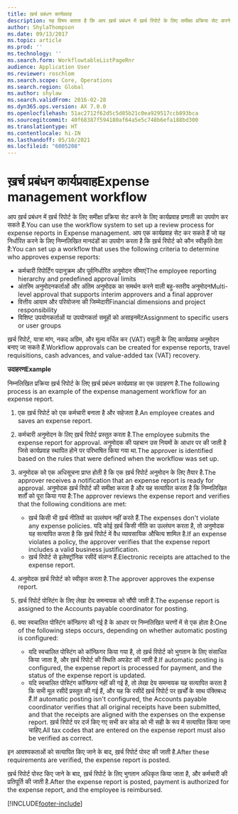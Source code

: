 ```yaml
---
title: ख़र्च प्रबंधन कार्यप्रवाह
description: यह विषय बताता है कि आप ख़र्च प्रबंधन में ख़र्च रिपोर्ट के लिए समीक्षा प्रक्रिया सेट करने के लिए Microsoft Dynamics 365 Finance में कार्यप्रवाह प्रणाली का उपयोग कैसे कर सकते हैं.
author: ShylaThompson
ms.date: 09/13/2017
ms.topic: article
ms.prod: ''
ms.technology: ''
ms.search.form: WorkflowtableListPageRnr
audience: Application User
ms.reviewer: roschlom
ms.search.scope: Core, Operations
ms.search.region: Global
ms.author: shylaw
ms.search.validFrom: 2016-02-28
ms.dyn365.ops.version: AX 7.0.0
ms.openlocfilehash: 51ac2712f62d5c5d85b21c0ea929517ccb893bca
ms.sourcegitcommit: 40f68387f594180af64a5e5c748b6efa188bd300
ms.translationtype: HT
ms.contentlocale: hi-IN
ms.lasthandoff: 05/10/2021
ms.locfileid: "6005208"
---
```

# <a name="expense-management-workflow"></a><span data-ttu-id="fc533-103">ख़र्च प्रबंधन कार्यप्रवाह</span><span class="sxs-lookup"><span data-stu-id="fc533-103">Expense management workflow</span></span>

<span data-ttu-id="fc533-104">आप ख़र्च प्रबंधन में ख़र्च रिपोर्ट के लिए समीक्षा प्रक्रिया सेट करने के लिए कार्यप्रवाह प्रणाली का उपयोग कर सकते हैं.</span><span class="sxs-lookup"><span data-stu-id="fc533-104">You can use the workflow system to set up a review process for expense reports in Expense management.</span></span> <span data-ttu-id="fc533-105">आप एक कार्यप्रवाह सेट कर सकते हैं जो यह निर्धारित करने के लिए निम्नलिखित मानदंडों का उपयोग करता है कि ख़र्च रिपोर्ट को कौन स्वीकृति देता है:</span><span class="sxs-lookup"><span data-stu-id="fc533-105">You can set up a workflow that uses the following criteria to determine who approves expense reports:</span></span>

- <span data-ttu-id="fc533-106">कर्मचारी रिपोर्टिंग पदानुक्रम और पूर्वनिर्धारित अनुमोदन सीमाएं</span><span class="sxs-lookup"><span data-stu-id="fc533-106">The employee reporting hierarchy and predefined approval limits</span></span>
- <span data-ttu-id="fc533-107">अंतरिम अनुमोदनकर्ताओं और अंतिम अनुमोदक का समर्थन करने वाली बहु-स्तरीय अनुमोदन</span><span class="sxs-lookup"><span data-stu-id="fc533-107">Multi-level approval that supports interim approvers and a final approver</span></span>
- <span data-ttu-id="fc533-108">वित्तीय आयाम और परियोजना की जिम्मेदारी</span><span class="sxs-lookup"><span data-stu-id="fc533-108">Financial dimensions and project responsibility</span></span>
- <span data-ttu-id="fc533-109">विशिष्ट उपयोगकर्ताओं या उपयोगकर्ता समूहों को असाइनमेंट</span><span class="sxs-lookup"><span data-stu-id="fc533-109">Assignment to specific users or user groups</span></span>

<span data-ttu-id="fc533-110">ख़र्च रिपोर्ट, यात्रा मांग, नकद अग्रिम, और मूल्य वर्धित कर (VAT) वसूली के लिए कार्यप्रवाह अनुमोदन बनाए जा सकते हैं.</span><span class="sxs-lookup"><span data-stu-id="fc533-110">Workflow approvals can be created for expense reports, travel requisitions, cash advances, and value-added tax (VAT) recovery.</span></span>

<span data-ttu-id="fc533-111">**उदाहरण**</span><span class="sxs-lookup"><span data-stu-id="fc533-111">**Example**</span></span>

<span data-ttu-id="fc533-112">निम्नलिखित प्रक्रिया ख़र्च रिपोर्ट के लिए ख़र्च प्रबंधन कार्यप्रवाह का एक उदाहरण है.</span><span class="sxs-lookup"><span data-stu-id="fc533-112">The following process is an example of the expense management workflow for an expense report.</span></span>

1. <span data-ttu-id="fc533-113">एक ख़र्च रिपोर्ट को एक कर्मचारी बनाता है और सहेजता है.</span><span class="sxs-lookup"><span data-stu-id="fc533-113">An employee creates and saves an expense report.</span></span>
2. <span data-ttu-id="fc533-114">कर्मचारी अनुमोदन के लिए ख़र्च रिपोर्ट प्रस्तुत करता है.</span><span class="sxs-lookup"><span data-stu-id="fc533-114">The employee submits the expense report for approval.</span></span> <span data-ttu-id="fc533-115">अनुमोदक की पहचान उस नियमों के आधार पर की जाती है जिसे कार्यप्रवाह स्थापित होने पर परिभाषित किया गया था.</span><span class="sxs-lookup"><span data-stu-id="fc533-115">The approver is identified based on the rules that were defined when the workflow was set up.</span></span>
3. <span data-ttu-id="fc533-116">अनुमोदक को एक अधिसूचना प्राप्त होती है कि एक ख़र्च रिपोर्ट अनुमोदन के लिए तैयार है.</span><span class="sxs-lookup"><span data-stu-id="fc533-116">The approver receives a notification that an expense report is ready for approval.</span></span> <span data-ttu-id="fc533-117">अनुमोदक ख़र्च रिपोर्ट की समीक्षा करता है और यह सत्यापित करता है कि निम्नलिखित शर्तों को पूरा किया गया है:</span><span class="sxs-lookup"><span data-stu-id="fc533-117">The approver reviews the expense report and verifies that the following conditions are met:</span></span>

    - <span data-ttu-id="fc533-118">ख़र्च किसी भी ख़र्च नीतियों का उल्लंघन नहीं करते हैं.</span><span class="sxs-lookup"><span data-stu-id="fc533-118">The expenses don't violate any expense policies.</span></span> <span data-ttu-id="fc533-119">यदि कोई ख़र्च किसी नीति का उल्लंघन करता है, तो अनुमोदक यह सत्यापित करता है कि ख़र्च रिपोर्ट में वैध व्यावसायिक औचित्य शामिल है.</span><span class="sxs-lookup"><span data-stu-id="fc533-119">If an expense violates a policy, the approver verifies that the expense report includes a valid business justification.</span></span>
    - <span data-ttu-id="fc533-120">ख़र्च रिपोर्ट से इलेक्ट्रॉनिक रसीदें संलग्न हैं.</span><span class="sxs-lookup"><span data-stu-id="fc533-120">Electronic receipts are attached to the expense report.</span></span>

4. <span data-ttu-id="fc533-121">अनुमोदक ख़र्च रिपोर्ट को स्वीकृत करता है.</span><span class="sxs-lookup"><span data-stu-id="fc533-121">The approver approves the expense report.</span></span>
5. <span data-ttu-id="fc533-122">ख़र्च रिपोर्ट पोस्टिंग के लिए लेखा देय समन्वयक को सौंपी जाती है.</span><span class="sxs-lookup"><span data-stu-id="fc533-122">The expense report is assigned to the Accounts payable coordinator for posting.</span></span>
6. <span data-ttu-id="fc533-123">क्या स्वचालित पोस्टिंग कॉन्फ़िगर की गई है के आधार पर निम्नलिखित चरणों में से एक होता है:</span><span class="sxs-lookup"><span data-stu-id="fc533-123">One of the following steps occurs, depending on whether automatic posting is configured:</span></span>

    - <span data-ttu-id="fc533-124">यदि स्वचालित पोस्टिंग को कॉन्फ़िगर किया गया है, तो ख़र्च रिपोर्ट को भुगतान के लिए संसाधित किया जाता है, और ख़र्च रिपोर्ट की स्थिति अपडेट की जाती है.</span><span class="sxs-lookup"><span data-stu-id="fc533-124">If automatic posting is configured, the expense report is processed for payment, and the status of the expense report is updated.</span></span>
    - <span data-ttu-id="fc533-125">यदि स्वचालित पोस्टिंग कॉन्फ़िगर नहीं की गई है, तो लेखा देय समन्वयक यह सत्यापित करता है कि सभी मूल रसीदें प्रस्तुत की गई हैं, और यह कि रसीदें ख़र्च रिपोर्ट पर ख़र्चों के साथ पंक्तिबध्द हैं.</span><span class="sxs-lookup"><span data-stu-id="fc533-125">If automatic posting isn't configured, the Accounts payable coordinator verifies that all original receipts have been submitted, and that the receipts are aligned with the expenses on the expense report.</span></span> <span data-ttu-id="fc533-126">ख़र्च रिपोर्ट पर दर्ज किए गए सभी कर कोड को भी सही के रूप में सत्यापित किया जाना चाहिए.</span><span class="sxs-lookup"><span data-stu-id="fc533-126">All tax codes that are entered on the expense report must also be verified as correct.</span></span>

<span data-ttu-id="fc533-127">इन आवश्यकताओं को सत्यापित किए जाने के बाद, ख़र्च रिपोर्ट पोस्ट की जाती है.</span><span class="sxs-lookup"><span data-stu-id="fc533-127">After these requirements are verified, the expense report is posted.</span></span>

<span data-ttu-id="fc533-128">ख़र्च रिपोर्ट पोस्ट किए जाने के बाद, ख़र्च रिपोर्ट के लिए भुगतान अधिकृत किया जाता है, और कर्मचारी की प्रतिपूर्ति की जाती है.</span><span class="sxs-lookup"><span data-stu-id="fc533-128">After the expense report is posted, payment is authorized for the expense report, and the employee is reimbursed.</span></span>


[!INCLUDE[footer-include](../includes/footer-banner.md)]